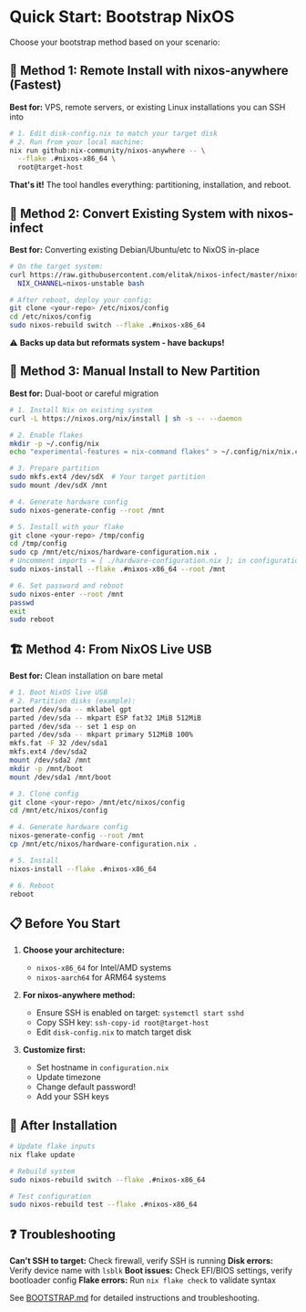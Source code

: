 # Quick Start: Bootstrap NixOS

Choose your bootstrap method based on your scenario:

## 🚀 Method 1: Remote Install with nixos-anywhere (Fastest)

**Best for:** VPS, remote servers, or existing Linux installations you can SSH into

```bash
# 1. Edit disk-config.nix to match your target disk
# 2. Run from your local machine:
nix run github:nix-community/nixos-anywhere -- \
  --flake .#nixos-x86_64 \
  root@target-host
```

**That's it!** The tool handles everything: partitioning, installation, and reboot.

## 🔄 Method 2: Convert Existing System with nixos-infect

**Best for:** Converting existing Debian/Ubuntu/etc to NixOS in-place

```bash
# On the target system:
curl https://raw.githubusercontent.com/elitak/nixos-infect/master/nixos-infect | \
  NIX_CHANNEL=nixos-unstable bash

# After reboot, deploy your config:
git clone <your-repo> /etc/nixos/config
cd /etc/nixos/config
sudo nixos-rebuild switch --flake .#nixos-x86_64
```

⚠️ **Backs up data but reformats system - have backups!**

## 💾 Method 3: Manual Install to New Partition

**Best for:** Dual-boot or careful migration

```bash
# 1. Install Nix on existing system
curl -L https://nixos.org/nix/install | sh -s -- --daemon

# 2. Enable flakes
mkdir -p ~/.config/nix
echo "experimental-features = nix-command flakes" > ~/.config/nix/nix.conf

# 3. Prepare partition
sudo mkfs.ext4 /dev/sdX  # Your target partition
sudo mount /dev/sdX /mnt

# 4. Generate hardware config
sudo nixos-generate-config --root /mnt

# 5. Install with your flake
git clone <your-repo> /tmp/config
cd /tmp/config
sudo cp /mnt/etc/nixos/hardware-configuration.nix .
# Uncomment imports = [ ./hardware-configuration.nix ]; in configuration.nix
sudo nixos-install --flake .#nixos-x86_64 --root /mnt

# 6. Set password and reboot
sudo nixos-enter --root /mnt
passwd
exit
sudo reboot
```

## 🏗️ Method 4: From NixOS Live USB

**Best for:** Clean installation on bare metal

```bash
# 1. Boot NixOS live USB
# 2. Partition disks (example):
parted /dev/sda -- mklabel gpt
parted /dev/sda -- mkpart ESP fat32 1MiB 512MiB
parted /dev/sda -- set 1 esp on
parted /dev/sda -- mkpart primary 512MiB 100%
mkfs.fat -F 32 /dev/sda1
mkfs.ext4 /dev/sda2
mount /dev/sda2 /mnt
mkdir -p /mnt/boot
mount /dev/sda1 /mnt/boot

# 3. Clone config
git clone <your-repo> /mnt/etc/nixos/config
cd /mnt/etc/nixos/config

# 4. Generate hardware config
nixos-generate-config --root /mnt
cp /mnt/etc/nixos/hardware-configuration.nix .

# 5. Install
nixos-install --flake .#nixos-x86_64

# 6. Reboot
reboot
```

## 📋 Before You Start

1. **Choose your architecture:**
   - `nixos-x86_64` for Intel/AMD systems
   - `nixos-aarch64` for ARM64 systems

2. **For nixos-anywhere method:**
   - Ensure SSH is enabled on target: `systemctl start sshd`
   - Copy SSH key: `ssh-copy-id root@target-host`
   - Edit `disk-config.nix` to match target disk

3. **Customize first:**
   - Set hostname in `configuration.nix`
   - Update timezone
   - Change default password!
   - Add your SSH keys

## 🔧 After Installation

```bash
# Update flake inputs
nix flake update

# Rebuild system
sudo nixos-rebuild switch --flake .#nixos-x86_64

# Test configuration
sudo nixos-rebuild test --flake .#nixos-x86_64
```

## ❓ Troubleshooting

**Can't SSH to target:** Check firewall, verify SSH is running
**Disk errors:** Verify device name with `lsblk`
**Boot issues:** Check EFI/BIOS settings, verify bootloader config
**Flake errors:** Run `nix flake check` to validate syntax

See [BOOTSTRAP.md](./BOOTSTRAP.md) for detailed instructions and troubleshooting.
